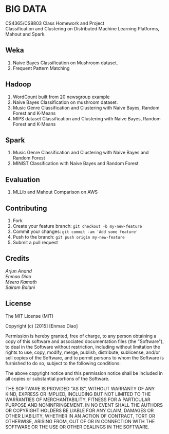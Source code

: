 # BIG DATA

CS4365/CS8803 Class Homework and Project  
Classification and Clustering on Distributed Machine Learning Platforms, Mahout and Spark.

## Weka
1. Naive Bayes Classification on Mushroom dataset.  
2. Frequent Pattern Matching  

## Hadoop
1. WordCount built from 20 newsgroup example  
2. Naive Bayes Classification on mushroom dataset.  
3. Music Genre Classification and Clustering with Naive Bayes, Random Forest and K-Means
4. MIPS dataset Classification and Clustering with Naive Bayes, Random Forest and K-Means

## Spark
1. Music Genre Classification and Clustering with Naive Bayes and Random Forest
2. MINIST Classification with Naive Bayes and Random Forest

## Evaluation
1. MLLib and Mahout Comparison on AWS

## Contributing

1. Fork
2. Create your feature branch: `git checkout -b my-new-feature`
3. Commit your changes: `git commit -am 'Add some feature'`
4. Push to the branch: `git push origin my-new-feature`
5. Submit a pull request


## Credits

*Arjun Anand  
Enmao Diao  
Meera Kamath  
Sairam Balani*

## License

The MIT License (MIT)

Copyright (c) [2015] [Enmao Diao]

Permission is hereby granted, free of charge, to any person obtaining a copy
of this software and associated documentation files (the "Software"), to deal
in the Software without restriction, including without limitation the rights
to use, copy, modify, merge, publish, distribute, sublicense, and/or sell
copies of the Software, and to permit persons to whom the Software is
furnished to do so, subject to the following conditions:

The above copyright notice and this permission notice shall be included in
all copies or substantial portions of the Software.

THE SOFTWARE IS PROVIDED "AS IS", WITHOUT WARRANTY OF ANY KIND, EXPRESS OR
IMPLIED, INCLUDING BUT NOT LIMITED TO THE WARRANTIES OF MERCHANTABILITY,
FITNESS FOR A PARTICULAR PURPOSE AND NONINFRINGEMENT. IN NO EVENT SHALL THE
AUTHORS OR COPYRIGHT HOLDERS BE LIABLE FOR ANY CLAIM, DAMAGES OR OTHER
LIABILITY, WHETHER IN AN ACTION OF CONTRACT, TORT OR OTHERWISE, ARISING FROM,
OUT OF OR IN CONNECTION WITH THE SOFTWARE OR THE USE OR OTHER DEALINGS IN
THE SOFTWARE.
